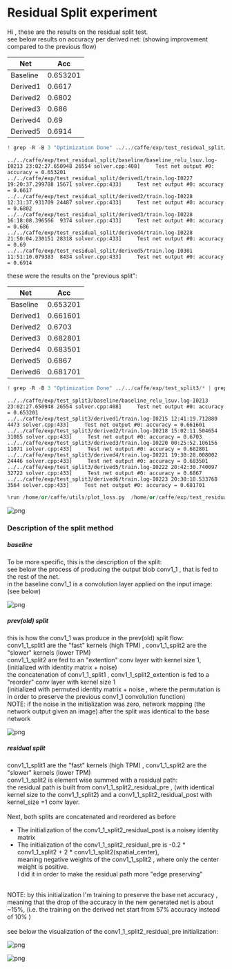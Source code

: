 
# Residual Split experiment


Hi , these are the results on the residual split test.<br>
see below results on accuracy per derived net: (showing improvement compared to the previous flow)<br>

  Net  | Acc
  ------------- | -------------
  Baseline  | 0.653201
  Derived1  | 0.6617
  Derived2  | 0.6802
  Derived3  | 0.686
  Derived4  | 0.69
  Derived5  | 0.6914


```python
! grep -R -B 3 "Optimization Done" ../../caffe/exp/test_residual_split/* | grep accuracy
```

    ../../caffe/exp/test_residual_split/baseline/baseline_relu_lsuv.log-I0213 23:02:27.650948 26554 solver.cpp:408]     Test net output #0: accuracy = 0.653201
    ../../caffe/exp/test_residual_split/derived1/train.log-I0227 19:20:37.299788 15671 solver.cpp:433]     Test net output #0: accuracy = 0.6617
    ../../caffe/exp/test_residual_split/derived2/train.log-I0228 12:31:37.931709 24487 solver.cpp:433]     Test net output #0: accuracy = 0.6802
    ../../caffe/exp/test_residual_split/derived3/train.log-I0228 16:18:08.396566  9374 solver.cpp:433]     Test net output #0: accuracy = 0.686
    ../../caffe/exp/test_residual_split/derived4/train.log-I0228 21:50:04.230151 28318 solver.cpp:433]     Test net output #0: accuracy = 0.69
    ../../caffe/exp/test_residual_split/derived5/train.log-I0301 11:51:10.079383  8434 solver.cpp:433]     Test net output #0: accuracy = 0.6914


these were the results on the "previous split":

Net  | Acc
------------- | -------------
Baseline  | 0.653201
Derived1  | 0.661601
Derived2  | 0.6703
Derived3  | 0.682801
Derived4  | 0.683501
Derived5  | 0.6867
Derived6  | 0.681701   


```python
! grep -R -B 3 "Optimization Done" ../../caffe/exp/test_split3/* | grep accuracy
```

    ../../caffe/exp/test_split3/baseline/baseline_relu_lsuv.log-I0213 23:02:27.650948 26554 solver.cpp:408]     Test net output #0: accuracy = 0.653201
    ../../caffe/exp/test_split3/derived1/train.log-I0215 12:41:19.712880  4473 solver.cpp:433]     Test net output #0: accuracy = 0.661601
    ../../caffe/exp/test_split3/derived2/train.log-I0218 15:02:11.504654 31085 solver.cpp:433]     Test net output #0: accuracy = 0.6703
    ../../caffe/exp/test_split3/derived3/train.log-I0220 00:25:52.106156 11071 solver.cpp:433]     Test net output #0: accuracy = 0.682801
    ../../caffe/exp/test_split3/derived4/train.log-I0221 19:30:28.008002 24446 solver.cpp:433]     Test net output #0: accuracy = 0.683501
    ../../caffe/exp/test_split3/derived5/train.log-I0222 20:42:30.740097 32722 solver.cpp:433]     Test net output #0: accuracy = 0.6867
    ../../caffe/exp/test_split3/derived6/train.log-I0223 20:30:18.533768  3564 solver.cpp:433]     Test net output #0: accuracy = 0.681701



```python
%run /home/or/caffe/utils/plot_loss.py  /home/or/caffe/exp/test_residual_split/derived1/train.log  /home/or/caffe/exp/test_residual_split/derived2/train.log /home/or/caffe/exp/test_residual_split/derived3/train.log /home/or/caffe/exp/test_residual_split/derived4/train.log /home/or/caffe/exp/test_residual_split/derived5/train.log --avg 5
```


![png](output_8_0.png)


### Description of the split method

##### baseline

To be more specific, this is the description of the split:<br>
see below the process of producing the output blob conv1_1 , that is fed to the rest of the net.<br>
in the baseline conv1_1 is a convolution layer applied on the input image: (see below)


![png](output_13_1.png)


##### prev(old) split

this is how the conv1_1 was produce in the prev(old) split flow:<br>
conv1_1_split1 are the "fast" kernels (high TPM) , conv1_1_split2 are the "slower" kernels (lower TPM)<br>
conv1_1_split2 are fed to an "extention" conv layer with kernel size 1,<br>(initialized with identity matrix + noise)<br>
the concatenation of conv1_1_split1 , conv1_1_split2_extention is fed to a "reorder" conv layer with kernel size 1<br>(initialized with permuted identity matrix + noise , where the permutation is in order to preserve the previous conv1_1 convolution function)<br>
NOTE: if the noise in the initialization was zero, network mapping (the network output given an image) after the split was identical to the base network 


![png](output_16_1.png)


##### residual split

conv1_1_split1 are the "fast" kernels (high TPM) , conv1_1_split2 are the "slower" kernels (lower TPM)<br>
conv1_1_split2 is element wise summed with a residual path:<br>
the residual path is built from conv1_1_split2_residual_pre , (with identical kernel size to the conv1_1_split2) and a conv1_1_split2_residual_post with kernel_size =1 conv layer.<br>
<br>
Next, both splits are concatenated and reordered as before<br>
- The initialization of the conv1_1_split2_residual_post is a noisey identity matrix<br>
- The initialization of the conv1_1_split2_residual_pre is -0.2 * conv1_1_split2  + 2 * conv1_1_split2(spatial_center),<br>
meaning negative weights of the conv1_1_split2 , where only the center weight is positive.<br>
I did it in order to make the residual path more "edge preserving"<br>


<br>
NOTE: by this initialization I'm training to preserve the base net accuracy , meaning that the drop of the accuracy in the new generated net is about ~15%, (i.e. the training on the derived net start from 57% accuracy instead of 10% )
<br>
<br>
see below the visualization of the conv1_1_split2_residual_pre initialization:

![png](output_20_1.png)


![png](output_21_1.png)

